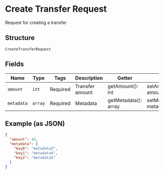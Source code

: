 
# Create Transfer Request

Request for creating a transfer

## Structure

`CreateTransferRequest`

## Fields

| Name | Type | Tags | Description | Getter | Setter |
|  --- | --- | --- | --- | --- | --- |
| `amount` | `int` | Required | Transfer amount | getAmount(): int | setAmount(int amount): void |
| `metadata` | `array` | Required | Metadata | getMetadata(): array | setMetadata(array metadata): void |

## Example (as JSON)

```json
{
  "amount": 46,
  "metadata": {
    "key0": "metadata3",
    "key1": "metadata4",
    "key2": "metadata5"
  }
}
```

